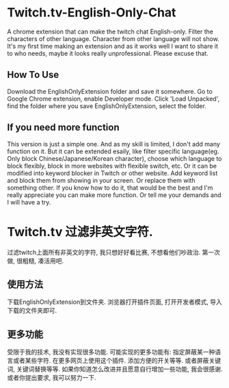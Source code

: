 # Twitch.tv-English-Only-Chat
A chrome extension that can make the twitch chat English-only. Filter the characters of other language. Character from other language will not show. 
It's my first time making an extension and as it works well I want to share it to who needs, maybe it looks really unprofessional. Please excuse that. 

## How To Use
Download the EnglishOnlyExtension folder and save it somewhere. 
Go to Google Chrome extension, enable Developer mode. 
Click 'Load Unpacked', find the folder where you save EnglishOnlyExtension, select the folder. 

## If you need more function
This version is just a simple one. And as my skill is limited, I don't add many function on it. 
But it can be extended esaily, like filter specific language(eg. Only block Chinese/Japanese/Korean character), choose which language to block flexibly, block in more websites with flexible switch, etc. 
Or it can be modified into keyword blocker in Twitch or other website. Add keyword list and block them from showing in your screen. Or replace them with something other. 
If you know how to do it, that would be the best and I'm really appreciate you can make more function. Or tell me your demands and I will have a try. 

# Twitch.tv 过滤非英文字符.
过滤twitch上面所有非英文的字符, 我只想好好看比赛, 不想看他们吵政治.
第一次做, 很粗糙, 凑活用吧.
## 使用方法
下载EnglishOnlyExtension到文件夹. 
浏览器打开插件页面, 打开开发者模式, 导入下载的文件夹即可. 

## 更多功能
受限于我的技术, 我没有实现很多功能. 
可能实现的更多功能有: 指定屏蔽某一种语言或者某些字符. 在更多网页上使用这个插件. 添加方便的开关等等. 或者屏蔽关键词, 关键词替换等等. 
如果你知道怎么改进并且愿意自行增加一些功能, 我会很感谢. 
或者你提出要求, 我可以努力一下. 
